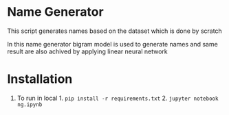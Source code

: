 # Name Generator
This script generates names based on the dataset which is done by scratch

In this name generator bigram model is used to generate names and same result are also achived by applying linear neural network


# Installation
1. To run in local 
        1. `` pip install -r requirements.txt ``
        2. ``jupyter notebook ng.ipynb``
